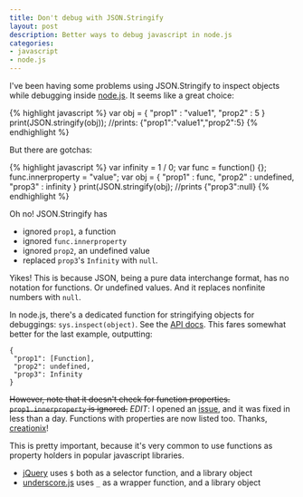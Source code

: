 ```yaml
---
title: Don't debug with JSON.Stringify
layout: post
description: Better ways to debug javascript in node.js
categories:
- javascript
- node.js
---
```


I've been having some problems using JSON.Stringify to inspect objects while
debugging inside [node.js](http://nodejs.org). It seems like a great choice:

{% highlight javascript %}
var obj = { 
    "prop1" : "value1", 
    "prop2" : 5
}
print(JSON.stringify(obj));
//prints: {"prop1":"value1","prop2":5}
{% endhighlight %}

But there are gotchas:

{% highlight javascript %}
var infinity = 1 / 0;
var func = function() {};
func.innerproperty = "value";
var obj = {
    "prop1" : func,
    "prop2" : undefined,
    "prop3" : infinity
}
print(JSON.stringify(obj);
//prints {"prop3":null}
{% endhighlight %}

Oh no! JSON.Stringify has 
- ignored `prop1`, a function
- ignored `func.innerproperty` 
- ignored `prop2`, an undefined value
- replaced `prop3`'s `Infinity` with `null`.

Yikes! This is because JSON, being a pure data interchange format, has no
notation for functions. Or undefined values. And it replaces nonfinite numbers
with `null`.

In node.js, there's a dedicated function for stringifying objects for
debuggings: `sys.inspect(object)`. See the 
[API docs](http://nodejs.org/api.html#_system_module). This fares somewhat
better for the last example, outputting:

    {
     "prop1": [Function],
     "prop2": undefined,
     "prop3": Infinity
    }

<del>However, note that it doesn't check for function properties.
`prop1.innerproperty` is ignored.</del> 
_EDIT_: I opened an
[issue](http://github.com/ry/node/issues#issue/61), and it was fixed in less
than a day. Functions with properties are now listed too.  Thanks,
[creationix](http://github.com/creationix)!

This is pretty important, because it's very common to use functions as property
holders in popular javascript libraries.

- [jQuery](http://jquery.com/) uses `$` both as a selector function, and a
  library object
- [underscore.js](http://documentcloud.github.com/underscore/) uses `_` as a
  wrapper function, and a library object
